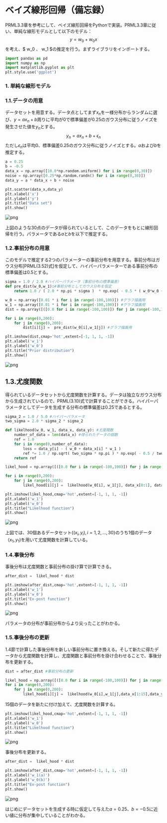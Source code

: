 # ベイズ線形回帰（備忘録）

PRML3.3章を参考にして、ベイズ線形回帰をPythonで実装。PRML3.3章に従い、単純な線形モデルとして以下のモデル：
$$
y=w_0+w_0x
$$
を考え、$ w_0 $、$ w_1 $の推定を行う。まずライブラリをインポートする。


```python
import pandas as pd
import numpy as np
import matplotlib.pyplot as plt
plt.style.use('ggplot') 
```

### 1. 単純な線形モデル

### 1.1.データの用意

データセットを用意する。データ点としてまず$x_n$を一様分布からランダムに選び、$y=ax_n+b$周りに平均が0で標準偏差が0.25のガウス分布に従うノイズを発生させた値を$y_n$とする。
$$
y_n = a x_n + b + \epsilon_n
$$
ただし$\epsilon_n$は平均0、標準偏差0.25のガウス分布に従うノイズとする。$a$および$b$を推定する。


```python
a = 0.25
b = -0.5
data_x = np.array([10.0*np.random.uniform() for i in range(0,30)])
noise = np.array([0.25*np.random.randn() for i in range(0,30)])
data_y = a * data_x + b + noise
```


```python
plt.scatter(data_x,data_y)
plt.xlabel('x')
plt.ylabel('y')
plt.title("Data set")
plt.show()
```


![png](output_6_0.png)


上図のような30点のデータが得られているとして、このデータをもとに線形回帰を行う。パラメータである$a$と$b$を以下で推定する。

### 1.2.事前分布の用意

このモデルで推定する2つのパラメーターの事前分布を用意する。事前分布はガウス分布[PRML(3.52)式]を仮定して、ハイパーパラメーターである事前分布の標準偏差は0.5とする。


```python
sigma = 1.0 / 2.0 #ハイパーパラメータ（事前分布の標準偏差）
def pre_dist(w_0,w_1):#事前分布としてガウス分布を仮定
    return 1.0 / ( 2.0 * np.pi * sigma )  * np.exp( - 0.5 * ( w_0*w_0 + w_1*w_1 ) )
```


```python
w_0 = np.array([0.01 * i for i in range(-100,100)]) #グラフ描画用
w_1 = np.array([0.01 * i for i in range(-100,100)]) #グラフ描画用
dist = np.array([([0.0 for i in range(-100,100)]) for j in range(-100,100)]) #グラフ描画用

for i in range(0,200):
    for j in range(0,200):
        dist[i][j] =  pre_dist(w_0[i],w_1[j]) #グラフ描画用

plt.imshow(dist,cmap='hot',extent=[-1, 1, 1, -1])
plt.xlabel('w_1')
plt.ylabel('w_0')
plt.title("Prior distribution")
plt.show()
```


![png](output_11_0.png)


## 1.3.尤度関数

得られているデータセットから尤度関数を計算する。データは独立なガウス分布から生成されているので、PRML(3.10)式で計算することができる。ハイパーパラメータとしてデータを生成する分布の標準偏差は0.25であるとする。


```python
sigma_2 = 1.0 / 5.0 #ハイパーパラメータ
two_sigma = 2.0 * sigma_2 * sigma_2

def likelhood(w_0, w_1, data_x, data_y): #尤度関数
    number_of_data = len(data_x) #得られたデータの個数
    ref = 1.0
    for i in range(0,number_of_data):
        loss = data_y[i] - ( w_0 + data_x[i] * w_1 )
        ref *= 1.0 / np.sqrt( two_sigma * np.pi ) * np.exp( - 0.5 / two_sigma * loss * loss )    
    return ref
```


```python
likel_hood = np.array([([0.0 for i in range(-100,100)]) for j in range(-100,100)]) #グラフ描画用

for i in range(0,200):
    for j in range(0,200):
        likel_hood[i][j] =  likelhood(w_0[i], w_1[j], data_x[0:1], data_y[0:1] ) #グラフ描画用

plt.imshow(likel_hood,cmap='hot',extent=[-1, 1, 1, -1])
plt.xlabel('w_1')
plt.ylabel('w_0')
plt.title("Likelhood function")
plt.show()
```


![png](output_14_0.png)


上図では、30個あるデータセット$\{(x_i,y_i),i=1,2,...,30\}$のうち1個のデータ$（x_1,y_1)$を用いて尤度関数を計算している。

### 1.4.事後分布

事後分布は尤度関数と事前分布の掛け算で計算できる。


```python
after_dist =  likel_hood * dist

plt.imshow(after_dist,cmap='hot',extent=[-1, 1, 1, -1])
plt.xlabel('w_1')
plt.ylabel('w_0')
plt.title("Ex-post function")
plt.show()
```


![png](output_17_0.png)


パラメータの分布が事前分布からより尖ったことがわかる。

### 1.5.事後分布の更新

1.4節で計算した事後分布を新しい事前分布に置き換える。そして新たに得たデータから尤度関数を計算し、尤度関数と事前分布を掛け合わせることで、事後分布を更新する。


```python
dist = after_dist #事前分布の更新
```


```python
likel_hood = np.array([([0.0 for i in range(-100,100)]) for j in range(-100,100)]) #グラフ描画用
for i in range(0,200):
    for j in range(0,200):
        likel_hood[i][j] =  likelhood(w_0[i],w_1[j],data_x[1:15],data_y[1:15]) #グラフ描画用
```

15個のデータを新たに付け加えて、尤度関数を計算する。


```python
plt.imshow(likel_hood,cmap='hot',extent=[-1, 1, 1, -1])
plt.xlabel('w_1')
plt.ylabel('w_0')
plt.title("Likelhood function")
plt.show()
```


![png](output_23_0.png)


事後分布を更新する。


```python
after_dist =  likel_hood * dist

plt.imshow(after_dist,cmap='hot',extent=[-1, 1, 1, -1])
plt.xlabel('w_1(a)')
plt.ylabel('w_0(b)')
plt.title("Ex-post function")
plt.show()
```


![png](output_25_0.png)


はじめにデータセットを生成する時に仮定して与えた$a=0.25、b=-0.5$に近い値に分布が集中していることがわかる。
